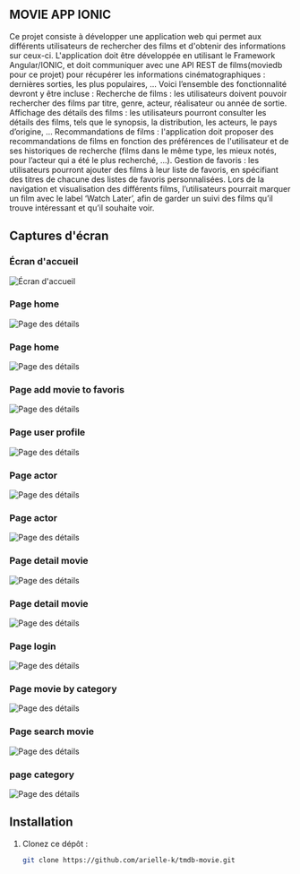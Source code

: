 
## MOVIE APP IONIC
Ce projet consiste à développer une application web qui permet aux différents utilisateurs de rechercher des films et d'obtenir des informations sur ceux-ci. L'application doit être développée en utilisant le Framework Angular/IONIC, et doit communiquer avec une API REST de films(moviedb pour ce projet) pour récupérer les informations cinématographiques : dernières sorties, les plus populaires, …
Voici l’ensemble des fonctionnalité devront y être incluse :
Recherche de films : les utilisateurs doivent pouvoir rechercher des films par titre, genre, acteur, réalisateur ou année de sortie.
Affichage des détails des films : les utilisateurs pourront consulter les détails des films, tels que le synopsis, la distribution, les acteurs, le pays d’origine, …
Recommandations de films : l'application doit proposer des recommandations de films en fonction des préférences de l'utilisateur et de ses historiques de recherche (films dans le même type, les mieux notés, pour l’acteur qui a été le plus recherché, …).
Gestion de favoris : les utilisateurs pourront ajouter des films à leur liste de favoris, en spécifiant des titres de chacune des listes de favoris personnalisées.
Lors de la navigation et visualisation des différents films, l’utilisateurs pourrait marquer un film avec le label ‘Watch Later’, afin de garder un suivi des films qu’il trouve intéressant et qu’il souhaite voir.

## Captures d'écran

### Écran d'accueil
![Écran d'accueil](src/assets/screenshots/screen_home_page.png)

### Page home
![Page des détails](src/assets/screenshots/screen%20home%20page%202.png)

### Page home
![Page des détails](src/assets/screenshots/screen%20home%20page%203.png)
### Page add movie to favoris
![Page des détails](src/assets/screenshots/feature%20add%20movie%20to%20favoris.png)
### Page user profile
![Page des détails](src/assets/screenshots/profile%20user.png)
### Page actor
![Page des détails](src/assets/screenshots/screen%20actors%20page.png)
### Page actor
![Page des détails](src/assets/screenshots/screen%20actor%20page%202.png)
### Page detail movie
![Page des détails](src/assets/screenshots/screen%20detail%20movies.png)
### Page detail movie
![Page des détails](src/assets/screenshots/screen%20detail%20movie%202.png)
### Page login
![Page des détails](src/assets/screenshots/screen%20login%20.png)
### Page movie by category
![Page des détails](src/assets/screenshots/screen%20movie%20by%20category.png)
### Page search movie
![Page des détails](src/assets/screenshots/screen%20search%20film.png)
### page category
![Page des détails](src/assets/screenshots/screen%20category.png)

## Installation

1. Clonez ce dépôt :
   ```bash
   git clone https://github.com/arielle-k/tmdb-movie.git

